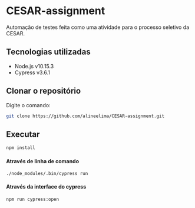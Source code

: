 # CESAR-assignment
Automação de testes feita como uma atividade para o processo seletivo da CESAR.

## Tecnologias utilizadas
- Node.js v10.15.3
- Cypress v3.6.1


## Clonar o repositório

Digite o comando: 
```bash
git clone https://github.com/alineelima/CESAR-assignment.git
```

## Executar

```python
npm install
```
#### Através de linha de comando
```
./node_modules/.bin/cypress run
```
#### Através da interface do cypress
```
npm run cypress:open
```
